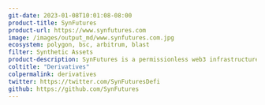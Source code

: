 ```yaml
---
git-date: 2023-01-08T10:01:08-08:00
product-title: SynFutures
product-url: https://www.synfutures.com
image: /images/output_md/www.synfutures.com.jpg
ecosystem: polygon, bsc, arbitrum, blast
filter: Synthetic Assets
product-description: SynFutures is a permissionless web3 infrastructure for derivatives. It enables crypto risk management functions to hedge your portfolio risks in any asset, anywhere, at any time.
coltitle: "Derivatives"
colpermalink: derivatives
twitter: https://twitter.com/SynFuturesDefi
github: https://github.com/SynFutures
---
```

